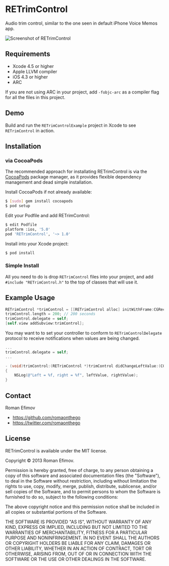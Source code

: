 # RETrimControl

Audio trim control, similar to the one seen in default iPhone Voice Memos app.

![Screenshot of RETrimControl](https://github.com/romaonthego/RETrimControl/raw/master/Screenshot.png "RETrimControl Screenshot")

## Requirements
* Xcode 4.5 or higher
* Apple LLVM compiler
* iOS 4.3 or higher
* ARC

If you are not using ARC in your project, add `-fobjc-arc` as a compiler flag for all the files in this project.

## Demo

Build and run the `RETrimControlExample` project in Xcode to see `RETrimControl` in action.

## Installation

### via CocoaPods

The recommended approach for installating RETrimControl is via the [CocoaPods](http://cocoapods.org/) package manager, as it provides flexible dependency management and dead simple installation.

Install CocoaPods if not already available:

``` bash
$ [sudo] gem install cocoapods
$ pod setup
```

Edit your Podfile and add RETrimControl:

``` bash
$ edit Podfile
platform :ios, '5.0'
pod 'RETrimControl', '~> 1.0'
```

Install into your Xcode project:

``` bash
$ pod install
```

### Simple Install

All you need to do is drop `RETrimControl` files into your project, and add `#include "RETrimControl.h"` to the top of classes that will use it.

## Example Usage

``` objective-c
RETrimControl *trimControl = [[RETrimControl alloc] initWithFrame:CGRectMake(10, (self.view.frame.size.height - 28) / 2.0f, 300, 28)];
trimControl.length = 200; // 200 seconds
trimControl.delegate = self;
[self.view addSubview:trimControl];
```

You may want to to set your controller to conform to `RETrimControlDelegate` protocol to receive notifications when values are being changed.

``` objective-c
...
trimControl.delegate = self;
...
```

``` objective-c
- (void)trimControl:(RETrimControl *)trimControl didChangeLeftValue:(CGFloat)leftValue rightValue:(CGFloat)rightValue
{
    NSLog(@"Left = %f, right = %f", leftValue, rightValue);
}
```

## Contact

Roman Efimov

- https://github.com/romaonthego
- https://twitter.com/romaonthego

## License

RETrimControl is available under the MIT license.

Copyright © 2013 Roman Efimov.

Permission is hereby granted, free of charge, to any person obtaining a copy of this software and associated documentation files (the "Software"), to deal in the Software without restriction, including without limitation the rights to use, copy, modify, merge, publish, distribute, sublicense, and/or sell copies of the Software, and to permit persons to whom the Software is furnished to do so, subject to the following conditions:

The above copyright notice and this permission notice shall be included in all copies or substantial portions of the Software.

THE SOFTWARE IS PROVIDED "AS IS", WITHOUT WARRANTY OF ANY KIND, EXPRESS OR IMPLIED, INCLUDING BUT NOT LIMITED TO THE WARRANTIES OF MERCHANTABILITY, FITNESS FOR A PARTICULAR PURPOSE AND NONINFRINGEMENT. IN NO EVENT SHALL THE AUTHORS OR COPYRIGHT HOLDERS BE LIABLE FOR ANY CLAIM, DAMAGES OR OTHER LIABILITY, WHETHER IN AN ACTION OF CONTRACT, TORT OR OTHERWISE, ARISING FROM, OUT OF OR IN CONNECTION WITH THE SOFTWARE OR THE USE OR OTHER DEALINGS IN THE SOFTWARE.
